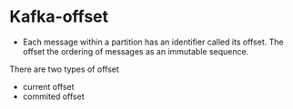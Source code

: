 Kafka-offset
============

- Each message within a partition has an identifier called its offset. The offset the ordering of messages as an immutable sequence.

There are two types of offset
  - current offset
  - commited offset
